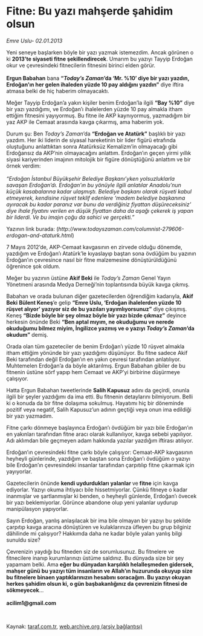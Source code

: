 # Fitne: Bu yazı mahşerde şahidim olsun 

*Emre Uslu- 02.01.2013*

<div class="yazi"><p>Yeni seneye başlarken böyle bir yazı yazmak istemezdim. Ancak görünen o ki <b>2013’te siyaseti fitne şekillendirecek</b>. Umarım bu yazıyı Tayyip Erdoğan okur ve çevresindeki fitnecilerin fitnesini birinci elden görür. <br/><br/><b>Ergun Babahan</b> bana <b>“<i>Today’s Zaman</i>’da ‘Mr. %10’ diye bir yazı yazdın, Erdoğan’ın her gelen ihaleden yüzde 10 pay aldığını yazdın”</b> diye iftira atmasa belki de hiç haberim olmayacaktı. </p>
<p>Meğer Tayyip Erdoğan’a yakın kişiler benim Erdoğan’la ilgili <b>“Bay %10”</b> diye bir yazı yazdığımı, ve Erdoğan’ı ihalelerden yüzde 10 pay almakla itham ettiğim fitnesini yayıyormuş. Bu fitne ile AKP kaynıyormuş, yazmadığım bir yaz AKP ile Cemaat arasında kavga çıkarmış, ama haberim yok. </p>
<p>Durum şu: Ben <i>Today’s Zaman</i>’da <b>“Erdoğan ve Atatürk”</b> başlıklı bir yazı yazdım. Her iki liderin de siyasal hareketinin bir lider figürü etrafında oluştuğunu anlattıktan sonra Atatürksüz Kemalizm’in olmayacağı gibi Erdoğansız da AKP’nin olmayacağını anlattım. Erdoğan’ın geçen yirmi yıllık siyasi kariyerinden imajının mitolojik bir figüre dönüştüğünü anlattım ve bir örnek verdim:<br/><br/><i>“Erdoğan İstanbul Büyükşehir Belediye Başkanı’yken yolsuzluklarla savaşan Erdoğan’dı. Erdoğan’ın bu yönüyle ilgili anlatılar Anadolu’nun küçük kasabalarına kadar ulaşmıştı. Belediye başkanı olarak rüşveti kabul etmeyerek, kendisine rüşvet teklif edenlere ‘madem belediye başkanına ayıracak bu kadar paranız var bunu da verdiğiniz fiyattan düşüreceksiniz’ diye ihale fiyatını verilen en düşük fiyattan daha da aşağı çekerek iş yapan bir liderdi. Ve bu imajın çoğu da sahici ve gerçekti.” </i></p>
<p>Yazının link burada: (<i>http://www.todayszaman.com/columnist-279606-erdogan-and-ataturk.html</i>)</p>
<p>7 Mayıs 2012’de, AKP-Cemaat kavgasının en zirvede olduğu dönemde, yazdığım ve Erdoğan’ı Atatürk’le kıyaslayıp baştan sona övdüğüm bu yazının Erdoğan’ın çevresince nasıl bir fitne malzemesine dönüştürüldüğünü öğrenince şok oldum. </p>
<p>Meğer bu yazının üstüne <b>Akif Beki</b> ile <i>Today’s Zaman</i> Genel Yayın Yönetmeni arasında Medya Derneği’nin toplantısında büyük kavga çıkmış. </p>
<p>Babahan ve orada bulunan diğer gazetecilerden öğrendiğim kadarıyla, <b>Akif Beki</b> <b>Bülent Keneş</b>’e gelip <b>“Emre Uslu, ‘Erdoğan ihalelerden yüzde 10 rüşvet alıyor’ yazıyor siz de bu yazıları yayımlıyorsunuz”</b> diye çıkışmış. Keneş <b>“Bizde böyle bir şey olmaz böyle bir yazı bizde çıkmaz”</b> deyince herkesin önünde Beki <b>“Ben aptal mıyım, ne okuduğumu ve nerede okuduğumu bilmez miyim, İngilizce yazmış ve o yazıyı <i>Today’s Zaman</i>’da okudum”</b> demiş. </p>
<p>Orada olan tüm gazeteciler de benim Erdoğan’ı yüzde 10 rüşvet almakla itham ettiğim yönünde bir yazı yazdığımı düşünüyor. Bu fitne sadece Akif Beki tarafından değil Erdoğan’ın en yakın çevresi tarafından anlatılıyor. Muhtemelen Erdoğan’a da böyle aktarılmış. Ergun Babahan gibiler de bu fitnenin üstüne sörf yapıp hem Cemaat ve AKP’yi birbirine düşürmeye çalışıyor. </p>
<p>Hatta Ergun Babahan tweetlerinde <b>Salih Kapusuz</b> adını da geçirdi, onunla ilgili bir şeyler yazdığımı da ima etti. Bu fitnenin detaylarını bilmiyorum. Belli ki o konuda da bir fitne dolaşıma sokulmuş. Hayatımı hiç bir döneminde pozitif veya negatif, Salih Kapusuz’un adının geçtiği veya onun ima edildiği bir yazı yazmadım. </p>
<p>Fitne çarkı dönmeye başlayınca Erdoğan’ı övdüğüm bir yazı bile Erdoğan’ın en yakınları tarafından fitne aracı olarak kullanılıyor, kavga sebebi yapılıyor. Adı aklımdan bile geçmeyen adam hakkında yazılar yazdığım iftirası atılıyor. </p>
<p>Erdoğan’ın çevresindeki fitne çarkı böyle çalışıyor: Cemaat-AKP kavgasının heyheyli günlerinde, yazdığım ve baştan sona Erdoğan’ı övdüğüm o yazıyı bile Erdoğan’ın çevresindeki insanlar tarafından çarpıtılıp fitne çıkarmak için yayıyorlar. </p>
<p>Gazetecilerin önünde <b>kendi uydurdukları yalanlar </b>ve<b> fitne</b> için kavga ediyorlar. Yazıyı okuma ihtiyacı bile hissetmiyorlar. Çünkü fitneye o kadar inanmışlar ve şartlanmışlar ki benden, o heyheyli günlerde, Erdoğan’ı övecek bir yazı beklemiyorlar. Görünce abandone olup yeni yalanlar uydurup manipülasyon yapıyorlar. </p>
<p>Sayın Erdoğan, yanlış anlaşılacak bir ima bile olmayan bir yazıyı bu şekilde çarpıtıp kavga aracına dönüştüren ve kulaklarınıza üfleyen bu grup bilginiz dâhilinde mi çalışıyor? Hakkımda daha ne kadar böyle yalan yanlış bilgi sunuldu size? </p>
<p>Çevrenizin yaydığı bu fitneden siz de sorumlusunuz. Bu fitnelere ve fitnecilere inanıp kurumlarınızı üstüme saldınız. Bu dünyada size bir şey yapamam belki. Ama <b>eğer bu dünyadan karşılıklı helalleşmeden gidersek, mahşer günü bu yazıyı tüm insanların ve Allah’ın huzurunda okuyup size bu fitnelere binaen yaptıklarınızın hesabını soracağım. Bu yazıyı okuyan herkes şahidim olsun ki, o gün başbakanlığınız da çevrenizin fitnesi de sökmeyecek</b>...<br/><br/><b>acilim1@gmail.com</b></p>
<p> </p>
</div>

Kaynak: [taraf.com.tr](http://www.taraf.com.tr/emre-uslu/makale-fitne-bu-yazi-mahserde-sahidim-olsun.htm), [web.archive.org (arşiv bağlantısı)](http://web.archive.org/web/20131023094529/http://www.taraf.com.tr/emre-uslu/makale-fitne-bu-yazi-mahserde-sahidim-olsun.htm)
